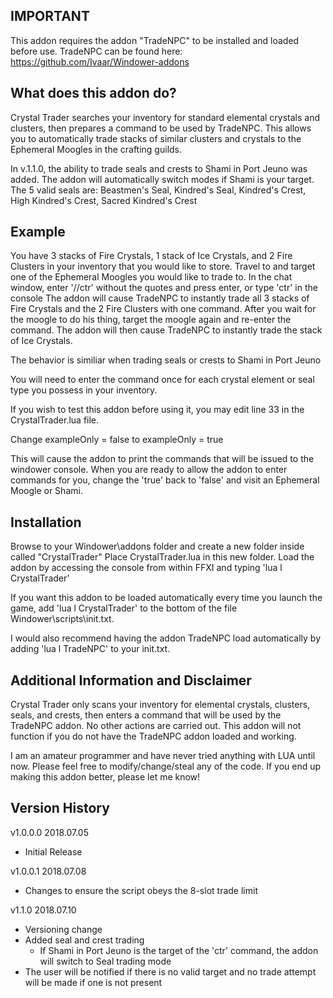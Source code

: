 IMPORTANT
---------

This addon requires the addon "TradeNPC" to be installed and loaded before use.
TradeNPC can be found here: https://github.com/Ivaar/Windower-addons


What does this addon do?
------------------------

Crystal Trader searches your inventory for standard elemental crystals and clusters, then prepares a command to be used by TradeNPC.
This allows you to automatically trade stacks of similar clusters and crystals to the Ephemeral Moogles in the crafting guilds.

In v.1.1.0, the ability to trade seals and crests to Shami in Port Jeuno was added. The addon will automatically switch modes if Shami is your target.
The 5 valid seals are: Beastmen's Seal, Kindred's Seal, Kindred's Crest, High Kindred's Crest, Sacred Kindred's Crest


Example
-------

You have 3 stacks of Fire Crystals, 1 stack of Ice Crystals, and 2 Fire Clusters in your inventory that you would like to store.
Travel to and target one of the Ephemeral Moogles you would like to trade to.
In the chat window, enter '//ctr' without the quotes and press enter, or type 'ctr' in the console
The addon will cause TradeNPC to instantly trade all 3 stacks of Fire Crystals and the 2 Fire Clusters with one command.
After you wait for the moogle to do his thing, target the moogle again and re-enter the command.
The addon will then cause TradeNPC to instantly trade the stack of Ice Crystals.

The behavior is similiar when trading seals or crests to Shami in Port Jeuno

You will need to enter the command once for each crystal element or seal type you possess in your inventory.

If you wish to test this addon before using it, you may edit line 33 in the CrystalTrader.lua file.

Change
	exampleOnly = false
to
	exampleOnly = true
	
This will cause the addon to print the commands that will be issued to the windower console.
When you are ready to allow the addon to enter commands for you, change the 'true' back to 'false' and visit an Ephemeral Moogle or Shami.


Installation
------------

Browse to your Windower\addons folder and create a new folder inside called "CrystalTrader"
Place CrystalTrader.lua in this new folder.
Load the addon by accessing the console from within FFXI and typing 'lua l CrystalTrader'

If you want this addon to be loaded automatically every time you launch the game,
add 'lua l CrystalTrader' to the bottom of the file Windower\scripts\init.txt.

I would also recommend having the addon TradeNPC load automatically by adding
'lua l TradeNPC' to your init.txt.


Additional Information and Disclaimer
-------------------------------------

Crystal Trader only scans your inventory for elemental crystals, clusters, seals, and crests, then enters a command that will be used by the TradeNPC addon.
No other actions are carried out. This addon will not function if you do not have the TradeNPC addon loaded and working.

I am an amateur programmer and have never tried anything with LUA until now. Please feel free to modify/change/steal any of the code.
If you end up making this addon better, please let me know!



Version History
---------------
v1.0.0.0
2018.07.05
* Initial Release
	
v1.0.0.1
2018.07.08
* Changes to ensure the script obeys the 8-slot trade limit
	
v1.1.0
2018.07.10
* Versioning change
* Added seal and crest trading
	* If Shami in Port Jeuno is the target of the 'ctr' command, the addon will switch to Seal trading mode
* The user will be notified if there is no valid target and no trade attempt will be made if one is not present